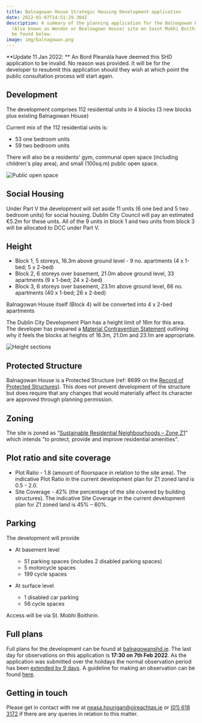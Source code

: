 ```yaml
---
title: Balnagowan House Strategic Housing Development application
date: 2022-01-07T14:51:29.304Z
description: A summary of the planning application for the Balnagowan House
  (Also known as Wendon or Bealnagown House) site on Saint Mobhi Boithirin can
  be found below.
image: img/balnagowan.png
---
```

**Update 11 Jan 2022: ** An Bord Pleanála have deemed this SHD application to be invalid. No reason was provided. It will be for the developer to resubmit this application should they wish at which point the public consultation process will start again.

## Development

The development comprises 112 residential units in 4 blocks (3 new blocks plus existing Balnagowan House)

Current mix of the 112 residential units is:

* 53 one bedroom units
* 59 two bedroom units

There will also be a residents' gym, communal open space (including children's play area), and small (100sq.m) public open space.

![Public open space](/img/balnagowan-publicspace.png "Public open space")

## Social Housing

Under Part V the development will set aside 11 units (6 one bed and 5 two bedroom units) for social housing. Dublin City Council will pay an estimated €5.2m for these units. All of the 9 units in block 1 and two units from block 3 will be allocated to DCC under Part V.

## Height

* Block 1, 5 storeys, 16.3m above ground level - 9 no. apartments (4 x 1-bed; 5 x 2-bed)
* Block 2, 6 storeys over basement, 21.0m above ground level, 33 apartments (9 x 1-bed; 24 x 2-bed)
* Block 3, 6 storeys over basement, 23.1m above ground level, 66 no. apartments (40 x 1-bed; 26 x 2-bed)

Balnagowan House itself (Block 4) will be converted into 4 x 2-bed apartments

The Dublin City Development Plan has a height limit of 16m for this area. The developer has prepared a [Material Contravention Statement](https://balnagowanshd.ie/documents/8342/file) outlining why it feels the blocks at heights of 16.3m, 21.0m and 23.1m are appropriate.

![Height sections](/img/balnagowan-sectionpng.png "Height sections")

## Protected Structure

Balnagowan House is a Protected Structure (ref: 8699 on the [Record of Protected Structures](https://www.dublincity.ie/residential/planning/archaeology-conservation-heritage/record-protected-structures/about-record-protected-structures)). This does not prevent development of the structure but does require that any changes that would materially affect its character are approved through planning permission.

## Zoning

The site is zoned as “[Sustainable Residential Neighbourhoods – Zone Z1](https://www.dublincity.ie/dublin-city-development-plan-2016-2022/14-land-use-zoning/148-primary-land-use-zoning-categories/1481-sustainable-residential-neighbourhoods-zone-z1)” which intends "to protect, provide and improve residential amenities".

## Plot ratio and site coverage

* Plot Ratio - 1.8 (amount of floorspace in relation to the site area). The indicative Plot Ratio in the current development plan for Z1 zoned land is 0.5 - 2.0.  
* Site Coverage - 42% (the percentage of the site covered by building structures). The indicative Site Coverage in the current development plan for Z1 zoned land is 45% – 60%.

## Parking

The development will provide

* At basement level

  * 51 parking spaces (includes 2 disabled parking spaces)
  * 5  motorcycle spaces
  * 199 cycle spaces
* At surface level

  * 1 disabled car parking
  * 56 cycle spaces

Access will be via St. Mobhi Boithirin.

## Full plans

Full plans for the development can be found at [balnagowanshd.ie](https://balnagowanshd.ie/). The last day for observations on this application is **17:30 on 7th Feb 2022**. As the application was submitted over the holidays the normal observation period has been [extended by 9 days](https://www.pleanala.ie/getmedia/bc463301-388a-458f-a40f-ddb238c9cd06/Time-limits-decision-times-and-services-Christmas-2021-and-New-Year-2022.pdf). A guideline for making an observation can be found [here](https://neasahourigan.com/post/planning-observation/).

## Getting in touch

Please get in contact with me at [neasa.hourigan@oireachtas.ie](mailto:neasa.hourigan@oireachtas.ie?subject=Balnagowan%20SHD&body=Dear%20Neasa%2C%0D%0A%0D%0A) or [(01) 618 3172](tel:+35316183172) if there are any queries in relation to this matter.
